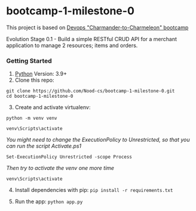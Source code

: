 # bootcamp-1-milestone-0

This project is based on [Devops "Charmander-to-Charmeleon" bootcamp](https://www.devopzilla.com/events/devops-bootcamp-2021-1/)

Evolution Stage 0.1 - Build a simple RESTful CRUD API for a merchant application to manage 2 resources; items and orders.

### Getting Started

  1. [Python](https://www.python.org/downloads/) Version: 3.9+
  2. Clone this repo: 
  ```
  git clone https://github.com/Nood-cs/bootcamp-1-milestone-0.git
  cd bootcamp-1-milestone-0
  ```
  3. Create and activate virtualenv: 
  ``` 
  python -m venv venv
  
  venv\Scripts\activate
  ```
   *You might need to change the ExecutionPolicy to Unrestricted, so that you can run the script Activate.ps1*
  ```
  Set-ExecutionPolicy Unrestricted -scope Process
  ```
   *Then try to activate the venv one more time* 
   ```
   venv\Scripts\activate
   ```
  
  4. Install dependencies with pip: `pip install -r requirements.txt`
  
  5. Run the app: `python app.py`
